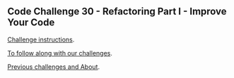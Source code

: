 ## Code Challenge 30 - Refactoring Part I - Improve Your Code

[Challenge instructions](http://pybit.es/codechallenge30.html).

[To follow along with our challenges](https://github.com/pybites/challenges/blob/master/INSTALL.md).

[Previous challenges and About](http://pybit.es/pages/challenges.html).
